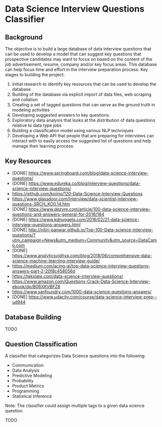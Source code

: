 # Data Science Interview Questions Classifier

## Background

The objective is to build a large database of data interview questions that can be used to develop a model that can suggest key questions that prospective candidates may want to focus on based on the content of the job advertisement, resume, company and/or key focus areas.  This database can help focus time and effort in the interview preparation process.  Key stages to building the project:

1.  Initial research to identify key resources that can be used to develop the database
2.  Building of the database via explicit import of data files, web scraping and collation
3.  Creating a set of tagged questions that can serve as the ground truth in modeling activities
4.  Developing suggested answers to key questions.
5.  Exploratory data analysis that looks at the distribution of data questions relative to data type jobs
6.  Building a classification model using various NLP techniques
7.  Developing a Web API that people that are preparing for interviews can interact with to easily access the suggested list of questions and help manage their learning process.

## Key Resources

- [DONE] https://www.springboard.com/blog/data-science-interview-questions/ 
- [DONE] https://www.edureka.co/blog/interview-questions/data-science-interview-questions/ 
- https://github.com/kojino/120-Data-Science-Interview-Questions
- https://www.glassdoor.com/Interview/data-scientist-interview-questions-SRCH_KO0,14.htm 
- [DONE] https://www.dezyre.com/article/100-data-science-interview-questions-and-answers-general-for-2018/184 
- [DONE] https://www.kdnuggets.com/2016/02/21-data-science-interview-questions-answers.html 
- [DONE] http://nitin-panwar.github.io/Top-100-Data-science-interview-questions/?utm_campaign=News&utm_medium=Community&utm_source=DataCamp.com 
- [DONE] https://www.analyticsvidhya.com/blog/2018/06/comprehensive-data-science-machine-learning-interview-guide/ 
- https://medium.com/acing-ai/top-data-science-interview-questions-answers-part-2-20f8c458056d 
- https://tekslate.com/data-science-interview-questions/
- https://www.amazon.com/Questions-Crack-Data-Science-Interview-ebook/dp/B06XKVBFZ8 
- https://www.sanfoundry.com/1000-data-science-questions-answers/
- [DONE] https://www.udacity.com/course/data-science-interview-prep--ud944 

## Database Building

TODO

## Question Classification

A classifier that categorizes Data Science questions into the following:

* Communication
* Data Analysis
* Predictive Modeling
* Probability
* Product Metrics
* Programming
* Statistical Inference

Note:  The classifier could assign multiple tags to a given data science question.

TODO

